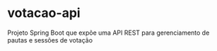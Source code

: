 # votacao-api
Projeto Spring Boot que expõe uma API REST para gerenciamento de pautas e sessões de votação
